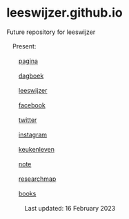# leeswijzer.github.io
Future repository for leeswijzer

　Present: 

　　[pagina](http://leeswijzer.org/)

　　[dagboek](http://leeswijzer.org/diary.html)

　　[leeswijzer](https://leeswijzer.hatenadiary.com/)

　　[facebook](https://www.facebook.com/leeswijzer)

　　[twitter](https://twitter.com/leeswijzer)

　　[instagram](https://www.instagram.com/leeswijzer/)

　　[keukenleven](http://leeswijzerplus.blogspot.com/)

　　[note](https://note.com/leeswijzer)

　　[researchmap](https://researchmap.jp/leeswijzer/)

　　[books](http://leeswijzer.org/files/books.html)

　　　Last updated: 16 February 2023
